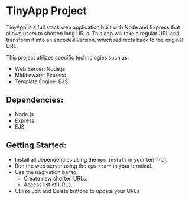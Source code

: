 # TinyApp Project

TinyApp is a full stack web application built with Node and Express that allows users to shorten long URLs .This app will take a regular URL and transform it into an encoded version, which redirects back to the original URL.

This project utilizes specific technologies such as:
- Web Server: Node.js
- Middleware: Express
- Template Engine: EJS

## Dependencies:

- Node.js
- Express
- EJS

## Getting Started:

- Install all dependencies using the ```npm install``` in your terminal.
- Run the web server using the ```npm start``` in your terminal.
- Use the nagivation bar to:
  - Create new shorten URLs.
  - Access list of URLs.
- Utilize Edit and Delete buttons to update your URLs